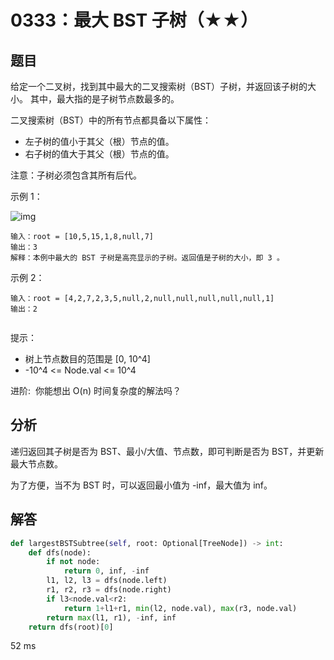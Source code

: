 # 0333：最大 BST 子树（★★）


## 题目

给定一个二叉树，找到其中最大的二叉搜索树（BST）子树，并返回该子树的大小。
其中，最大指的是子树节点数最多的。

二叉搜索树（BST）中的所有节点都具备以下属性：
- 左子树的值小于其父（根）节点的值。
- 右子树的值大于其父（根）节点的值。

注意：子树必须包含其所有后代。

示例 1：

![img](https://assets.leetcode.com/uploads/2020/10/17/tmp.jpg)

	输入：root = [10,5,15,1,8,null,7]
	输出：3
	解释：本例中最大的 BST 子树是高亮显示的子树。返回值是子树的大小，即 3 。

示例 2：

	输入：root = [4,2,7,2,3,5,null,2,null,null,null,null,null,1]
	输出：2
	 

提示：
- 树上节点数目的范围是 [0, 10^4]
- -10^4 <= Node.val <= 10^4

进阶:  你能想出 O(n) 时间复杂度的解法吗？


## 分析

递归返回其子树是否为 BST、最小/大值、节点数，即可判断是否为 BST，并更新最大节点数。

为了方便，当不为 BST 时，可以返回最小值为 -inf，最大值为 inf。

## 解答

```python
def largestBSTSubtree(self, root: Optional[TreeNode]) -> int:
    def dfs(node):
        if not node:
            return 0, inf, -inf
        l1, l2, l3 = dfs(node.left)
        r1, r2, r3 = dfs(node.right)
        if l3<node.val<r2:
            return 1+l1+r1, min(l2, node.val), max(r3, node.val)
        return max(l1, r1), -inf, inf
    return dfs(root)[0]
```
52 ms



